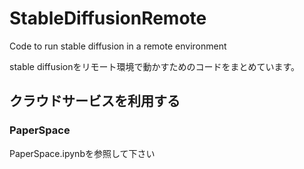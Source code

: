 # StableDiffusionRemote
Code to run stable diffusion in a remote environment

stable diffusionをリモート環境で動かすためのコードをまとめています。
## クラウドサービスを利用する
### PaperSpace
PaperSpace.ipynbを参照して下さい
